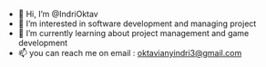 - 👋 Hi, I’m @IndriOktav
- 👀 I’m interested in software development and managing project
- 🌱 I’m currently learning about project management and game development
- 📫 you can reach me on email : oktavianyindri3@gmail.com

<!---
IndriOktav/IndriOktav is a ✨ special ✨ repository because its `README.md` (this file) appears on your GitHub profile.
You can click the Preview link to take a look at your changes.
--->
